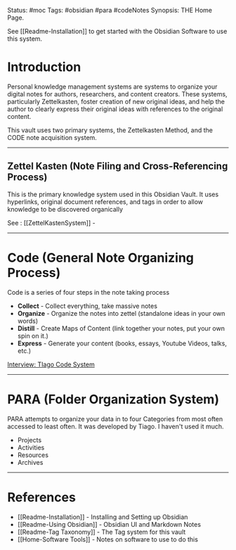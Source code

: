 Status: #moc
Tags: #obsidian #para #codeNotes 
Synopsis:  THE Home Page.

See [[Readme-Installation]] to get started with the Obsidian Software to use this system.
# Introduction
Personal knowledge management systems are systems to organize your digital notes for authors, researchers, and content creators.  These systems, particularly Zettelkasten, foster creation of new original ideas, and help the author to clearly express their original ideas with references to the original content. 

This vault uses two primary systems, the Zettelkasten Method, and the CODE note acquisition system. 

---
## Zettel Kasten (Note Filing and Cross-Referencing Process)
This is the primary knowledge system used in this Obsidian Vault.  It uses hyperlinks, original document references, and tags in order to allow knowledge to be discovered organically
 
See : [[ZettelKastenSystem]] - 

----
# Code (General Note Organizing Process)
Code is a series of four steps in the note taking process 

* **Collect** - Collect everything, take massive notes	
 * **Organize** - Organize the notes into zettel (standalone ideas in your own words)
 *  **Distill** - Create Maps of Content (link together your notes, put your own spin on it.)
 * **Express** - Generate your content (books, essays, Youtube Videos, talks, etc.)

 [Interview: TIago Code System](https://www.youtube.com/watch?v=n7XBr1gQWn8)
 
   ---
   
# PARA (Folder Organization System)
PARA attempts to organize your data in to four Categories from most often accessed to least often. 
It was developed by Tiago. I haven't used it much.

* Projects
* Activities
* Resources
* Archives 


----
# References
* [[Readme-Installation]] - Installing and Setting up Obsidian
* [[Readme-Using Obsidian]] - Obsidian UI and Markdown Notes
* [[Readme-Tag Taxonomy]] - The Tag system for this vault
 * [[Home-Software Tools]] - Notes on software to use to do this

	  


